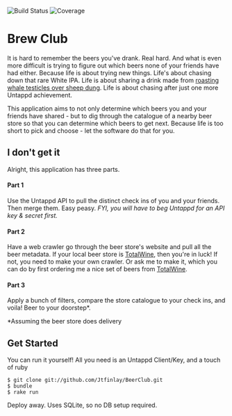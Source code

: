 ![Build Status](https://travis-ci.org/Jtfinlay/BrewClub.svg?branch=master)
![Coverage](https://codecov.io/github/Jtfinlay/BrewClub/coverage.svg?precision=0)

# Brew Club

It is hard to remember the beers you've drank. Real hard. And what is even more difficult is trying to figure out which beers none of your friends have had either. Because life is about trying new things. Life's about chasing down that rare White IPA. Life is about sharing a drink made from [roasting whale testicles over sheep dung][2]. Life is about chasing after just one more Untappd achievement.

This application aims to not only determine which beers you and your friends have shared - but to dig through the catalogue of a nearby beer store so that you can determine which beers to get next. Because life is too short to pick and choose - let the software do that for you.

## I don't get it

Alright, this application has three parts.

#### Part 1

Use the Untappd API to pull the distinct check ins of you and your friends. Then merge them. Easy peasy. *FYI, you will have to beg Untappd for an API key & secret first.*

#### Part 2

Have a web crawler go through the beer store's website and pull all the beer metadata. If your local beer store is [TotalWine][1], then you're in luck! If not, you need to make your own crawler. Or ask me to make it, which you can do by first ordering me a nice set of beers from [TotalWine][1].

#### Part 3

Apply a bunch of filters, compare the store catalogue to your check ins, and voila! Beer to your doorstep*.


*Assuming the beer store does delivery

## Get Started

You can run it yourself! All you need is an Untappd Client/Key, and a touch of ruby

```shell
$ git clone git://github.com/Jtfinlay/BeerClub.git
$ bundle
$ rake run
```

Deploy away. Uses SQLite, so no DB setup required.

[1]: http://www.totalwine.com
[2]: http://www.bbc.com/news/blogs-news-from-elsewhere-30777516


